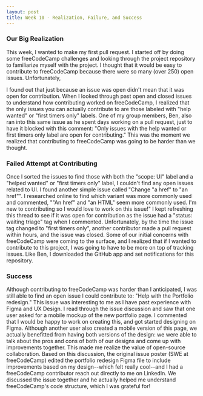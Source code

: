 ```yaml
---
layout: post
title: Week 10 - Realization, Failure, and Success 
---
```


### Our Big Realization
This week, I wanted to make my first pull request. I started off by doing some freeCodeCamp challenges and looking through the project repository to familiarize myself with the project. I thought that it would be easy to contribute to freeCodeCamp because there were so many (over 250) open issues. Unfortunately, 
<!--more-->
I found out that just because an issue was open didn't mean that it was open for contribution. When I looked through past open and closed issues to understand how contributing worked on freeCodeCamp, I realized that the only issues you can actually contribute to are those labeled with "help wanted" or "first timers only" labels. One of my group members, Ben, also ran into this same issue as he spent days working on a pull request, just to have it blocked with this comment: "Only issues with the help wanted or first timers only label are open for contributing." This was the moment we realized that contributing to freeCodeCamp was going to be harder than we thought.

### Failed Attempt at Contributing
Once I sorted the issues to find those with both the "scope: UI" label and a "helped wanted" or "first timers only" label, I couldn't find any open issues related to UI. I found another simple issue called "Change "a href" to "an href"". I researched online to find which variant was more commonly used and commented, ""An href" and "an HTML" seem more commonly used. I'm new to contributing so I would love to work on this issue!" I kept refreshing this thread to see if it was open for contribution as the issue had a "status: waiting triage" tag when I commented. Unfortunately, by the time the issue tag changed to "first timers only", another contributor made a pull request within hours, and the issue was closed. Some of our initial concerns with freeCodeCamp were coming to the surface, and I realized that if I wanted to contribute to this project, I was going to have to be more on top of tracking issues. Like Ben, I downloaded the GitHub app and set notifications for this repository.

### Success
Although contributing to freeCodeCamp was harder than I anticipated, I was still able to find an open issue I could contribute to: "Help with the Portfolio redesign." This issue was interesting to me as I have past experience with Figma and UX Design. I read through the issue discussion and saw that one user asked for a mobile mockup of the new portfolio page. I commented that I would be happy to work on creating this, and got started designing on Figma. Although another user also created a mobile version of this page, we actually benefitted from having both versions of the design: we were able to talk about the pros and cons of both of our designs and come up with improvements together. This made me realize the value of open-source collaboration. Based on this discussion, the original issue poster (SWE at freeCodeCamp) edited the portfolio redesign Figma file to include improvements based on my design--which felt really cool--and I had a freeCodeCamp contributor reach out directly to me on LinkedIn. We discussed the issue together and he actually helped me understand freeCodeCamp's code structure, which I was  grateful for!